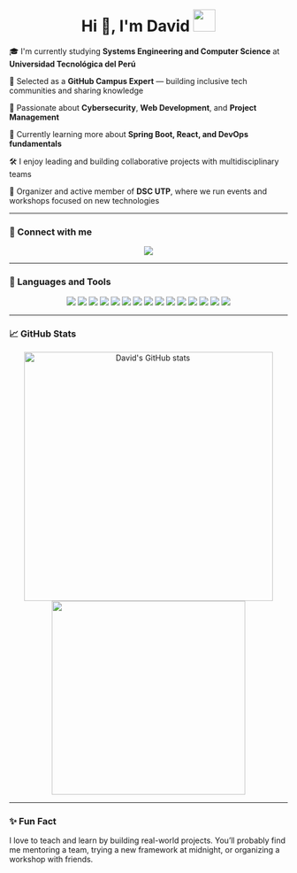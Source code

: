 <h1 align="center">Hi 👋, I'm David <img height="40" src="https://emoji.gg/assets/emoji/7333-parrotdance.gif"> </h1>

🎓 I'm currently studying **Systems Engineering and Computer Science** at **Universidad Tecnológica del Perú**  

🚩 Selected as a **GitHub Campus Expert** — building inclusive tech communities and sharing knowledge  

🔐 Passionate about **Cybersecurity**, **Web Development**, and **Project Management**  

🌱 Currently learning more about **Spring Boot, React, and DevOps fundamentals**  

🛠️ I enjoy leading and building collaborative projects with multidisciplinary teams  

📣 Organizer and active member of **DSC UTP**, where we run events and workshops focused on new technologies  

---

### 🔗 Connect with me

<p align="center">
  <a href="https://www.linkedin.com/in/davidcontreraspalacios/">
    <img src="https://img.shields.io/badge/LinkedIn-0077B5?style=for-the-badge&logo=linkedin&logoColor=white"/>
  </a>
</p>

---

### 🧰 Languages and Tools

<p align="center">
  <img src="https://img.shields.io/badge/Java-007396?style=for-the-badge&logo=openjdk&logoColor=white" />
  <img src="https://img.shields.io/badge/Spring_Boot-6DB33F?style=for-the-badge&logo=springboot&logoColor=white" />
  <img src="https://img.shields.io/badge/React-20232A?style=for-the-badge&logo=react&logoColor=61DAFB" />
  <img src="https://img.shields.io/badge/HTML5-E34F26?style=for-the-badge&logo=html5&logoColor=white" />
  <img src="https://img.shields.io/badge/CSS3-1572B6?style=for-the-badge&logo=css3&logoColor=white" />
  <img src="https://img.shields.io/badge/JavaScript-F7DF1E?style=for-the-badge&logo=javascript&logoColor=black" />
  <img src="https://img.shields.io/badge/Bootstrap-7952B3?style=for-the-badge&logo=bootstrap&logoColor=white" />
  <img src="https://img.shields.io/badge/MySQL-4479A1?style=for-the-badge&logo=mysql&logoColor=white" />
  <img src="https://img.shields.io/badge/SQL_Server-CC2927?style=for-the-badge&logo=microsoftsqlserver&logoColor=white" />
  <img src="https://img.shields.io/badge/Python-3776AB?style=for-the-badge&logo=python&logoColor=white" />
  <img src="https://img.shields.io/badge/Power_BI-F2C811?style=for-the-badge&logo=powerbi&logoColor=black" />
  <img src="https://img.shields.io/badge/Git-F05032?style=for-the-badge&logo=git&logoColor=white" />
  <img src="https://img.shields.io/badge/GitHub-181717?style=for-the-badge&logo=github&logoColor=white" />
  <img src="https://img.shields.io/badge/Linux-FCC624?style=for-the-badge&logo=linux&logoColor=black" />
  <img src="https://img.shields.io/badge/Notion-000000?style=for-the-badge&logo=notion&logoColor=white" />
</p>

---

### 📈 GitHub Stats

<p align="center">
  <img src="https://github-readme-stats.vercel.app/api?username=Dav082004&show_icons=true&theme=tokyonight" alt="David's GitHub stats" width="450"/>
  <img src="https://github-readme-stats.vercel.app/api/top-langs/?username=Dav082004&layout=compact&theme=tokyonight" width="350"/>
</p>

---

### ✨ Fun Fact
I love to teach and learn by building real-world projects. You’ll probably find me mentoring a team, trying a new framework at midnight, or organizing a workshop with friends.
